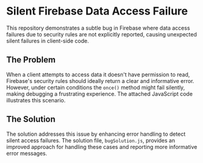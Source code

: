 # Silent Firebase Data Access Failure

This repository demonstrates a subtle bug in Firebase where data access failures due to security rules are not explicitly reported, causing unexpected silent failures in client-side code.

## The Problem

When a client attempts to access data it doesn't have permission to read, Firebase's security rules should ideally return a clear and informative error.  However, under certain conditions the `once()` method might fail silently, making debugging a frustrating experience. The attached JavaScript code illustrates this scenario.

## The Solution

The solution addresses this issue by enhancing error handling to detect silent access failures. The solution file, `bugSolution.js`, provides an improved approach for handling these cases and reporting more informative error messages.